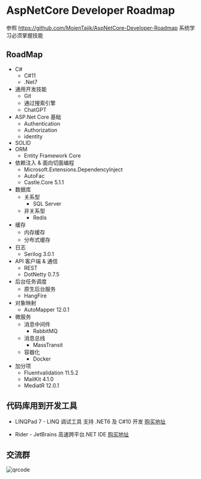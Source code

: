 # AspNetCore Developer Roadmap

参照 https://github.com/MoienTajik/AspNetCore-Developer-Roadmap 系统学习必须掌握技能

## RoadMap

- C#
  - C#11
  - .Net7
- 通用开发技能
  - Git
  - 通过搜索引擎
  - ChatGPT
- ASP.Net Core 基础
  - Authentication
  - Authorization
  - identity
- SOLID
- ORM
  - Entity Framework Core
- 依赖注入 & 面向切面编程
  - Microsoft.Extensions.DependencyInject
  - AutoFac
  - Castle.Core 5.1.1
- 数据库
  - 关系型
    - SQL Server
  - 非关系型
    -  Redis
- 缓存
  - 内存缓存
  - 分布式缓存
- 日志
  - Serilog 3.0.1
- API 客户端 & 通信
    - REST
   - DotNetty 0.7.5
- 后台任务调度
  - 原生后台服务
  - HangFire
- 对象映射
  - AutoMapper 12.0.1
- 微服务
   - 消息中间件
     - RabbitMQ
   - 消息总线
     - MassTransit
   - 容器化
     - Docker
- 加分项
    - Fluentvalidation 11.5.2
    - MailKit 4.1.0
    - MediatR 12.0.1

## 代码库用到开发工具
- LINQPad 7 - LINQ 调试工具  支持 .NET6 及 C#10 开发
[购买地址](https://store.lizhi.io/site/products/id/584?cid=wj2xml1d)

- Rider -  JetBrains 高速跨平台.NET IDE
[购买地址](https://store.lizhi.io/site/products/id/425?cid=wj2xml1d)

## 交流群
![qrcode](https://assets-1302088688.cos.ap-nanjing.myqcloud.com/image/qrcode/aspnetcore.jpg)
